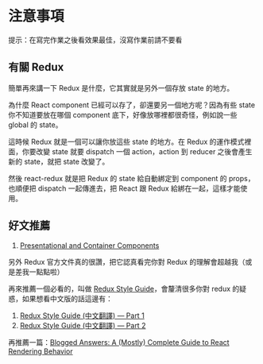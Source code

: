 # 注意事項

提示：在寫完作業之後看效果最佳，沒寫作業前請不要看

## 有關 Redux

簡單再來講一下 Redux 是什麼，它其實就是另外一個存放 state 的地方。

為什麼 React component 已經可以存了，卻還要另一個地方呢？因為有些 state 你不知道要放在哪個 component 底下，好像放哪裡都很奇怪，例如說一些 global 的 state。

這時候 Redux 就是一個可以讓你放這些 state 的地方。在 Redux 的運作模式裡面，你要改變 state 就要 dispatch 一個 action，action 到 reducer 之後會產生新的 state，就把 state 改變了。

然後 react-redux 就是把 Redux 的 state 給自動綁定到 component 的 props，也順便把 dispatch 一起傳進去，把 React 跟 Redux 給綁在一起，這樣才能使用。

## 好文推薦

1. [Presentational and Container Components](https://medium.com/@dan_abramov/smart-and-dumb-components-7ca2f9a7c7d0)

另外 Redux 官方文件真的很讚，把它認真看完你對 Redux 的理解會超越我（或是差我一點點啦）

再來推薦一個必看的，叫做 [Redux Style Guide](https://redux.js.org/style-guide/style-guide)，會釐清很多你對 redux 的疑惑，如果想看中文版的話這邊有：

1. [Redux Style Guide (中文翻譯) — Part 1](https://medium.com/@a401120174/tr-85e00315cd73)
2. [Redux Style Guide (中文翻譯) — Part 2](https://medium.com/@a401120174/redux-%E5%AE%98%E6%96%B9%E9%A2%A8%E6%A0%BC%E6%8C%87%E5%8D%97-%E8%AD%AF-part-2-a438fb544b61)

再推薦一篇：[Blogged Answers: A (Mostly) Complete Guide to React Rendering Behavior](https://blog.isquaredsoftware.com/2020/05/blogged-answers-a-mostly-complete-guide-to-react-rendering-behavior/)
